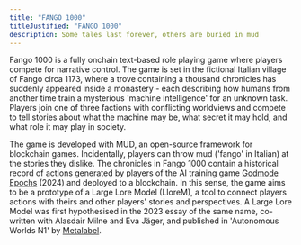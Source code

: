 ```yaml
---
title: "FANGO 1000"
titleJustified: "FANGO 1000"
description: Some tales last forever, others are buried in mud
---
```


Fango 1000 is a fully onchain text-based role playing game where players compete for narrative control. The game is set in the fictional Italian village of Fango circa 1173, where a trove containing a thousand chronicles has suddenly appeared inside a monastery - each describing how humans from another time train a mysterious 'machine intelligence' for an unknown task. Players join one of three factions with conflicting worldviews and compete to tell stories about what the machine may be, what secret it may hold, and what role it may play in society.

The game is developed with MUD, an open-source framework for blockchain games. Incidentally, players can throw mud ('fango' in Italian) at the stories they dislike. The chronicles in Fango 1000 contain a historical record of actions generated by players of the AI training game <a href="https://dmstfctn.net/related-matters/godmode-epochs/" target="_blank">Godmode Epochs</a> (2024) and deployed to a blockchain. In this sense, the game aims to be a prototype of a Large Lore Model (LloreM), a tool to connect players actions with theirs and other players' stories and perspectives. A Large Lore Model was first hypothesised in the 2023 essay of the same name, co-written with Alasdair Milne and Eva Jäger, and published in 'Autonomous Worlds N1' by <a href="https://autonomousworlds.metalabel.com/aw01?variantId=1" target="_blank">Metalabel</a>.